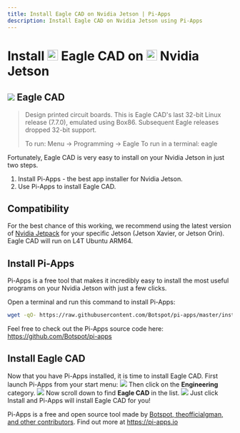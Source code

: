 ```yaml
---
title: Install Eagle CAD on Nvidia Jetson | Pi-Apps
description: Install Eagle CAD on Nvidia Jetson using Pi-Apps
---
```

<div class="simple-install-content content">

# Install <img src="/img/app-icons/Eagle CAD/icon-64.png" height=24> Eagle CAD on <img src=/img/other-icons/nvidia-icon.svg height=24> Nvidia Jetson

## <img src="/img/app-icons/Eagle CAD/icon-64.png"> Eagle CAD
> Design printed circuit boards.
> This is Eagle CAD's last 32-bit Linux release (7.7.0), emulated using Box86. Subsequent Eagle releases dropped 32-bit support.
> 
> To run: Menu -> Programming -> Eagle
> To run in a terminal: eagle

Fortunately, Eagle CAD is very easy to install on your Nvidia Jetson in just two steps.
1. Install Pi-Apps - the best app installer for Nvidia Jetson.
2. Use Pi-Apps to install Eagle CAD.
</div>
<div class="simple-install-content content">

## Compatibility
For the best chance of this working, we recommend using the latest version of [Nvidia Jetpack](https://developer.nvidia.com/embedded/jetpack-archive) for your specific Jetson (Jetson Xavier, or Jetson Orin).
Eagle CAD will run on L4T Ubuntu ARM64.
</div>
<div class="simple-install-content content">

## Install Pi-Apps

Pi-Apps is a free tool that makes it incredibly easy to install the most useful programs on your Nvidia Jetson with just a few clicks.

Open a terminal and run this command to install Pi-Apps:
```bash
wget -qO- https://raw.githubusercontent.com/Botspot/pi-apps/master/install | bash
```
Feel free to check out the Pi-Apps source code here: https://github.com/Botspot/pi-apps
</div>
<div class="simple-install-content content">

## Install Eagle CAD

Now that you have Pi-Apps installed, it is time to install Eagle CAD.
First launch Pi-Apps from your start menu:
<img src="/img/start-menu.png">
Then click on the <b>Engineering</b> category.
<img src="/img/category-selections/Engineering.png">
Now scroll down to find <b>Eagle CAD</b> in the list.
<img src="/img/app-icons/Eagle CAD/app-selection.png">
Just click Install and Pi-Apps will install Eagle CAD for you!
</div>
<div class="simple-install-content content">

Pi-Apps is a free and open source tool made by [Botspot, theofficialgman, and other contributors](/about/#contributors). Find out more at https://pi-apps.io
</div>
